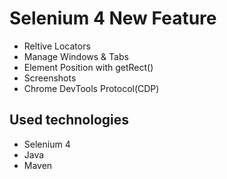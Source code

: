 # Selenium 4 New Feature
- Reltive Locators
- Manage Windows & Tabs
- Element Position with getRect()
- Screenshots
- Chrome DevTools Protocol(CDP)

## Used technologies
- Selenium 4
- Java
- Maven
